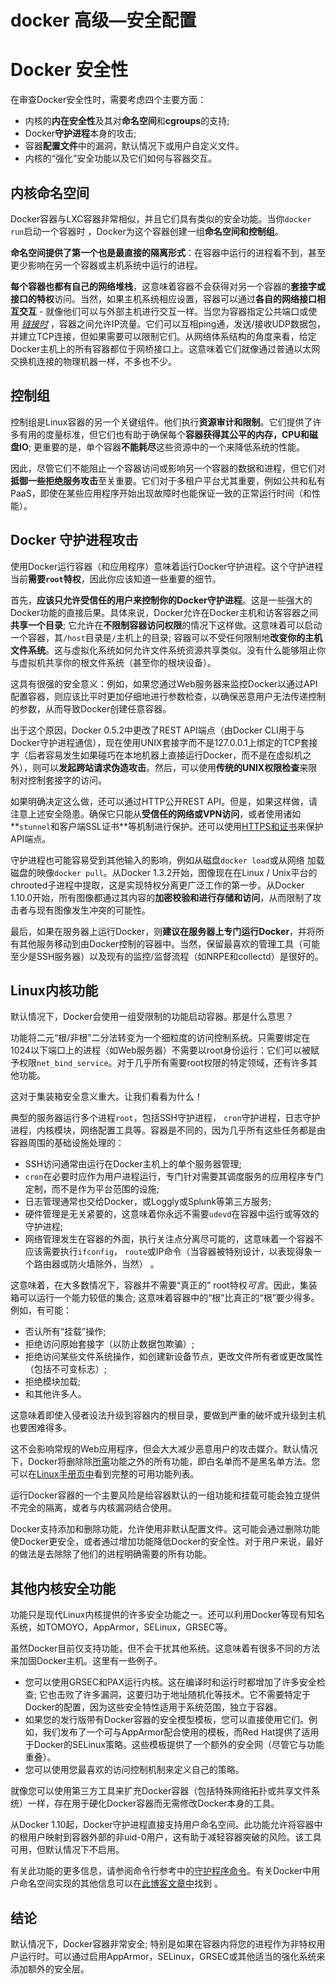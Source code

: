 # docker 高级—安全配置

# Docker 安全性

在审查Docker安全性时，需要考虑四个主要方面：

- 内核的**内在安全性**及其对**命名空间**和**cgroups**的支持;
- Docker**守护进程**本身的攻击;
- 容器**配置文件**中的漏洞，默认情况下或用户自定义文件。
- 内核的“强化”安全功能以及它们如何与容器交互。

## 内核命名空间

Docker容器与LXC容器非常相似，并且它们具有类似的安全功能。当你`docker run`启动一个容器时 ，Docker为这个容器创建一组**命名空间和控制组**。

**命名空间提供了第一个也是最直接的隔离形式**：在容器中运行的进程看不到，甚至更少影响在另一个容器或主机系统中运行的进程。

**每个容器也都有自己的网络堆栈**，这意味着容器不会获得对另一个容器的**套接字或接口的特权**访问。当然，如果主机系统相应设置，容器可以通过**各自的网络接口相互交互** - 就像他们可以与外部主机进行交互一样。当您为容器指定公共端口或使用 [*链接时*](https://docs.docker.com/engine/userguide/networking/default_network/dockerlinks/) ，容器之间允许IP流量。它们可以互相ping通，发送/接收UDP数据包，并建立TCP连接，但如果需要可以限制它们。从网络体系结构的角度来看，给定Docker主机上的所有容器都位于网桥接口上。这意味着它们就像通过普通以太网交换机连接的物理机器一样，不多也不少。

## 控制组

控制组是Linux容器的另一个关键组件。他们执行**资源审计和限制**。它们提供了许多有用的度量标准，但它们也有助于确保每个**容器获得其公平的内存，CPU和磁盘IO**; 更重要的是，单个容器**不能耗尽**这些资源中的一个来降低系统的性能。

因此，尽管它们不能阻止一个容器访问或影响另一个容器的数据和进程，但它们对**抵御一些拒绝服务攻击**至关重要。它们对于多租户平台尤其重要，例如公共和私有PaaS，即使在某些应用程序开始出现故障时也能保证一致的正常运行时间（和性能）。

## Docker 守护进程攻击

使用Docker运行容器（和应用程序）意味着运行Docker守护进程。这个守护进程当前**需要`root`特权**，因此你应该知道一些重要的细节。

首先，**应该只允许受信任的用户来控制你的Docker守护进程**。这是一些强大的Docker功能的直接后果。具体来说，Docker允许在Docker主机和访客容器之间**共享一个目录**; 它允许在**不限制容器访问权限**的情况下这样做。这意味着可以启动一个容器，其`/host`目录是`/`主机上的目录; 容器可以不受任何限制地**改变你的主机文件系统**。这与虚拟化系统如何允许文件系统资源共享类似。没有什么能够阻止你与虚拟机共享你的根文件系统（甚至你的根块设备）。

这具有很强的安全意义：例如，如果您通过Web服务器来监控Docker以通过API配置容器，则应该比平时更加仔细地进行参数检查，以确保恶意用户无法传递控制的参数，从而导致Docker创建任意容器。

出于这个原因，Docker 0.5.2中更改了REST API端点（由Docker CLI用于与Docker守护进程通信），现在使用UNIX套接字而不是127.0.0.1上绑定的TCP套接字（后者容易发生如果碰巧在本地机器上直接运行Docker，而不是在虚拟机之外），则可以**发起跨站请求伪造攻击**。然后，可以使用**传统的UNIX权限检查**来限制对控制套接字的访问。

如果明确决定这么做，还可以通过HTTP公开REST API。但是，如果这样做，请注意上述安全隐患。确保它只能从**受信任的网络或VPN访问**，或者使用诸如**`stunnel`和客户端SSL证书**等机制进行保护。还可以使用[HTTPS和证书](https://docs.docker.com/engine/security/https/)来保护API端点。

守护进程也可能容易受到其他输入的影响，例如从磁盘`docker load`或从网络 加载磁盘的映像`docker pull`。从Docker 1.3.2开始，图像现在在Linux / Unix平台的chrooted子进程中提取，这是实现特权分离更广泛工作的第一步。从Docker 1.10.0开始，所有图像都通过其内容的**加密校验和进行存储和访问**，从而限制了攻击者与现有图像发生冲突的可能性。

最后，如果在服务器上运行Docker，则**建议在服务器上专门运行Docker**，并将所有其他服务移动到由Docker控制的容器中。当然，保留最喜欢的管理工具（可能至少是SSH服务器）以及现有的监控/监督流程（如NRPE和collectd）是很好的。

## Linux内核功能

默认情况下，Docker会使用一组受限制的功能启动容器。那是什么意思？

功能将二元“根/非根”二分法转变为一个细粒度的访问控制系统。只需要绑定在1024以下端口上的进程（如Web服务器）不需要以root身份运行：它们可以被赋予权限`net_bind_service`。对于几乎所有需要root权限的特定领域，还有许多其他功能。

这对于集装箱安全意义重大。让我们看看为什么！

典型的服务器运行多个进程`root`，包括SSH守护进程， `cron`守护进程，日志守护进程，内核模块，网络配置工具等。容器是不同的，因为几乎所有这些任务都是由容器周围的基础设施处理的：

- SSH访问通常由运行在Docker主机上的单个服务器管理;
- `cron`在必要时应作为用户进程运行，专门针对需要其调度服务的应用程序专门定制，而不是作为平台范围的设施;
- 日志管理通常也交给Docker，或Loggly或Splunk等第三方服务;
- 硬件管理是无关紧要的，这意味着你永远不需要`udevd`在容器中运行或等效的守护进程;
- 网络管理发生在容器的外面，执行关注点分离尽可能的，这意味着一个容器不应该需要执行`ifconfig`， `route`或IP命令（当容器被特别设计，以表现得象一个路由器或防火墙除外，当然） 。

这意味着，在大多数情况下，容器并不需要“真正的” root特权*可言*。因此，集装箱可以运行一个能力较低的集合; 这意味着容器中的“根”比真正的“根”要少得多。例如，有可能：

- 否认所有“挂载”操作;
- 拒绝访问原始套接字（以防止数据包欺骗）;
- 拒绝访问某些文件系统操作，如创建新设备节点，更改文件所有者或更改属性（包括不可变标志）;
- 拒绝模块加载;
- 和其他许多人。

这意味着即使入侵者设法升级到容器内的根目录，要做到严重的破坏或升级到主机也要困难得多。

这不会影响常规的Web应用程序，但会大大减少恶意用户的攻击媒介。默认情况下，Docker将删除除[所需](https://github.com/moby/moby/blob/master/oci/defaults.go#L14-L30)功能之外的所有功能，即白名单而不是黑名单方法。您可以在[Linux手册页中](http://man7.org/linux/man-pages/man7/capabilities.7.html)看到完整的可用功能列表。

运行Docker容器的一个主要风险是给容器默认的一组功能和挂载可能会独立提供不完全的隔离，或者与内核漏洞结合使用。

Docker支持添加和删除功能，允许使用非默认配置文件。这可能会通过删除功能使Docker更安全，或者通过增加功能降低Docker的安全性。对于用户来说，最好的做法是去除除了他们的进程明确需要的所有功能。

## 其他内核安全功能

功能只是现代Linux内核提供的许多安全功能之一。还可以利用Docker等现有知名系统，如TOMOYO，AppArmor，SELinux，GRSEC等。

虽然Docker目前仅支持功能，但不会干扰其他系统。这意味着有很多不同的方法来加固Docker主机。这里有一些例子。

- 您可以使用GRSEC和PAX运行内核。这在编译时和运行时都增加了许多安全检查; 它也击败了许多漏洞，这要归功于地址随机化等技术。它不需要特定于Docker的配置，因为这些安全特性适用于系统范围，独立于容器。
- 如果您的发行版带有Docker容器的安全模型模板，您可以直接使用它们。例如，我们发布了一个可与AppArmor配合使用的模板，而Red Hat提供了适用于Docker的SELinux策略。这些模板提供了一个额外的安全网（尽管它与功能重叠）。
- 您可以使用您最喜欢的访问控制机制来定义自己的策略。

就像您可以使用第三方工具来扩充Docker容器（包括特殊网络拓扑或共享文件系统）一样，存在用于硬化Docker容器而无需修改Docker本身的工具。

从Docker 1.10起，Docker守护进程直接支持用户命名空间。此功能允许将容器中的根用户映射到容器外部的非uid-0用户，这有助于减轻容器突破的风险。该工具可用，但默认情况下不启用。

有关此功能的更多信息，请参阅命令行参考中的[守护程序命令](https://docs.docker.com/engine/reference/commandline/dockerd/#daemon-user-namespace-options)。有关Docker中用户命名空间实现的其他信息可以在[此博客文章中](https://integratedcode.us/2015/10/13/user-namespaces-have-arrived-in-docker/)找到 。

## 结论

默认情况下，Docker容器非常安全; 特别是如果在容器内将您的进程作为非特权用户运行时。可以通过启用AppArmor，SELinux，GRSEC或其他适当的强化系统来添加额外的安全层。

